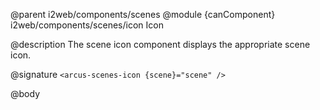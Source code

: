 @parent i2web/components/scenes
@module {canComponent} i2web/components/scenes/icon Icon

@description The scene icon component displays the appropriate scene icon.

@signature `<arcus-scenes-icon {scene}="scene" />`

@body

